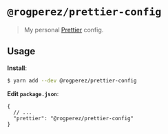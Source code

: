 # `@rogperez/prettier-config`

> My personal [Prettier](https://prettier.io) config.

## Usage

**Install**:

```bash
$ yarn add --dev @rogperez/prettier-config
```

**Edit `package.json`**:

```jsonc
{
  // ...
  "prettier": "@rogperez/prettier-config"
}
```
